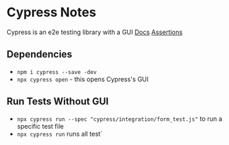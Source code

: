 # Cypress Notes

Cypress is an e2e testing library with a GUI
[Docs]("https://docs.cypress.io")
[Assertions]("https://docs.cypress.io/guides/core-concepts/introduction-to-cypress.html#Assertions")

## Dependencies

- `npm i cypress --save -dev`
- `npx cypress open` - this opens Cypress's GUI

## Run Tests Without GUI

- `npx cypress run --spec "cypress/integration/form_test.js"` to run a specific test file
- `npx cypress run` runs all test`
